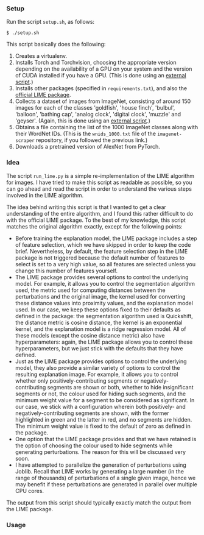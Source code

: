 ### Setup

Run the script `setup.sh`, as follows:
```
$ ./setup.sh
```
This script basically does the following:
  1. Creates a virtualenv.
  2. Installs Torch and Torchvision, choosing the appropriate version depending on the availability of a GPU on your system and the version of CUDA installed if you have a GPU. (This is done using an [external script](https://gist.github.com/codeandfire/5b98dac9a5453e765f1c212625b118b2).)
  3. Installs other packages (specified in `requirements.txt`), and also the [official LIME package](https://github.com/marcotcr/lime).
  4. Collects a dataset of images from ImageNet, consisting of around 150 images for each of the classes 'goldfish', 'house finch', 'bulbul', 'balloon', 'bathing cap', 'analog clock', 'digital clock', 'muzzle' and 'geyser'. (Again, this is done using an [external script](https://github.com/codeandfire/imagenet-scraper).)
  5. Obtains a file containing the list of the 1000 ImageNet classes along with their WordNet IDs. (This is the `wnids_1000.txt` file of the `imagenet-scraper` repository, if you followed the previous link.)
  6. Downloads a pretrained version of AlexNet from PyTorch.

### Idea

The script `run_lime.py` is a simple re-implementation of the LIME algorithm for images.
I have tried to make this script as readable as possible, so you can go ahead and read the script in order to understand the various steps involved in the LIME algorithm.

The idea behind writing this script is that I wanted to get a clear understanding of the entire algorithm, and I found this rather difficult to do with the official LIME package.
To the best of my knowledge, this script matches the original algorithm exactly, except for the following points:
  - Before training the explanation model, the LIME package includes a step of feature selection, which we have skipped in order to keep the code brief.
  Nevertheless, by default, the feature selection step in the LIME package is not triggered because the default number of features to select is set to a very high value, so all features are selected unless you change this number of features yourself.
  - The LIME package provides several options to control the underlying model.
  For example, it allows you to control the segmentation algorithm used, the metric used for computing distances between the perturbations and the original image, the kernel used for converting these distance values into proximity values, and the explanation model used.
  In our case, we keep these options fixed to their defaults as defined in the package: the segmentation algorithm used is Quickshift, the distance metric is cosine distance, the kernel is an exponential kernel, and the explanation model is a ridge regression model.
  All of these models (except the cosine distance metric) also have hyperparameters: again, the LIME package allows you to control these hyperparameters, but we just stick with the defaults that they have defined. 
  - Just as the LIME package provides options to control the underlying model, they also provide a similar variety of options to control the resulting explanation image.
  For example, it allows you to control whether only positively-contributing segments or negatively-contributing segments are shown or both, whether to hide insignificant segments or not, the colour used for hiding such segments, and the minimum weight value for a segment to be considered as significant.
  In our case, we stick with a configuration wherein both positively- and negatively-contributing segments are shown, with the former highlighted in green and the latter in red, and no segments are hidden.
  The minimum weight value is fixed to the default of zero as defined in the package.
  - One option that the LIME package provides and that we have retained is the option of choosing the colour used to hide segments while generating perturbations. The reason for this will be discussed very soon.
  - I have attempted to parallelize the generation of perturbations using Joblib.
  Recall that LIME works by generating a large number (in the range of thousands) of perturbations of a single given image, hence we may benefit if these perturbations are generated in parallel over multiple CPU cores.

The output from this script should typically exactly match the output from the LIME package.

### Usage
